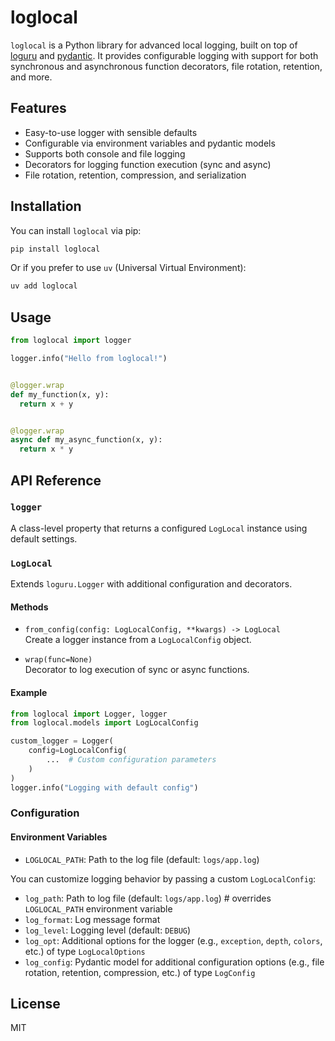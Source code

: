 # loglocal

`loglocal` is a Python library for advanced local logging, built on top of [loguru](https://github.com/Delgan/loguru) and [pydantic](https://github.com/pydantic/pydantic). It provides configurable logging with support for both synchronous and asynchronous function decorators, file rotation, retention, and more.

## Features

- Easy-to-use logger with sensible defaults
- Configurable via environment variables and pydantic models
- Supports both console and file logging
- Decorators for logging function execution (sync and async)
- File rotation, retention, compression, and serialization

## Installation
You can install `loglocal` via pip:
```bash
pip install loglocal
```
Or if you prefer to use `uv` (Universal Virtual Environment):
```bash
uv add loglocal
```
## Usage

```python
from loglocal import logger

logger.info("Hello from loglocal!")


@logger.wrap
def my_function(x, y):
  return x + y


@logger.wrap
async def my_async_function(x, y):
  return x * y
```

## API Reference

### `logger`

A class-level property that returns a configured `LogLocal` instance using default settings.

### `LogLocal`

Extends `loguru.Logger` with additional configuration and decorators.

#### Methods

- `from_config(config: LogLocalConfig, **kwargs) -> LogLocal`  
  Create a logger instance from a `LogLocalConfig` object.

- `wrap(func=None)`  
  Decorator to log execution of sync or async functions.

#### Example

```python
from loglocal import Logger, logger
from loglocal.models import LogLocalConfig

custom_logger = Logger(
    config=LogLocalConfig(
        ...  # Custom configuration parameters
    )
)
logger.info("Logging with default config")
```

### Configuration

#### Environment Variables
- `LOGLOCAL_PATH`: Path to the log file (default: `logs/app.log`)

You can customize logging behavior by passing a custom `LogLocalConfig`:

- `log_path`: Path to log file (default: `logs/app.log`) # overrides `LOGLOCAL_PATH` environment variable
- `log_format`: Log message format
- `log_level`: Logging level (default: `DEBUG`)
- `log_opt`: Additional options for the logger (e.g., `exception`, `depth`, `colors`, etc.) of type `LogLocalOptions`
- `log_config`: Pydantic model for additional configuration options (e.g., file rotation, retention, compression, etc.) of type `LogConfig`

## License

MIT